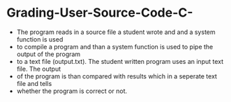 # Grading-User-Source-Code-C-
* The program reads in a source file a student wrote and and a system function is used
* to compile a program and than a system function is used to pipe the output of the program
* to a text file (output.txt). The student written program uses an input text file. The output
* of the program is than compared with results which in a seperate text file and tells
* whether the program is correct or not.
